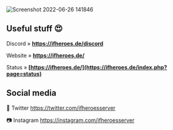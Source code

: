 ![Screenshot 2022-06-26 141846](https://user-images.githubusercontent.com/16624279/175813778-ae7e3634-c99c-455c-80b4-84af22a9b4cb.png)
## Useful stuff 😍

Discord » **https://ifheroes.de/discord**

Website » **https://ifheroes.de/**

Status » **[https://ifheroes.de/](https://ifheroes.de/index.php?page=status)**


## Social media

💌 Twitter https://twitter.com/ifheroesserver

📷 Instagram https://instagram.com/ifheroesserver
